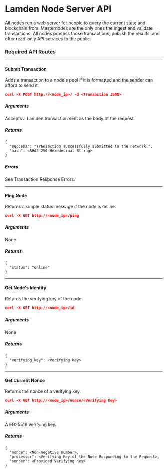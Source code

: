 # Lamden Node Server API

All nodes run a web server for people to query the current state and blockchain from. Masternodes are the only ones the ingest and validate transactions. All nodes process those transactions, publish the results, and offer read-only API services to the public.

### Required API Routes

---

#### Submit Transaction
Adds a transaction to a node's pool if it is formatted and the sender can afford to send it.

```json
curl -X POST http://<node_ip>/ -d <Transaction JSON>
```
##### Arguments
Accepts a Lamden transaction sent as the body of the request.

##### Returns
```
{
  "success": "Transaction successfully submitted to the network.",
  "hash": <SHA3 256 Hexedecimal String>
}
```
##### Errors
See Transaction Response Errors.

---

#### Ping Node
Returns a simple status message if the node is online.

```json
curl -X GET http://<node_ip>/ping
```
##### Arguments
None

##### Returns
```
{
  "status": "online"
}
```

---

#### Get Node's Identity
Returns the verifying key of the node.

```json
curl -X GET http://<node_ip>/id
```
##### Arguments
None

##### Returns
```
{
  "verifying_key": <Verifying Key>
}
```

---

#### Get Current Nonce
Returns the nonce of a verifying key.

```json
curl -X GET http://<node_ip>/nonce/<Verifying Key>
```
##### Arguments
A ED25519 verifying key.

##### Returns
```
{
  "nonce": <Non-negative number>,
  "processor": <Verifying Key of the Node Responding to the Request>,
  "sender": <Provided Verifying Key>
}
```
